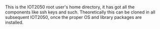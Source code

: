 This is the IOT2050 root user's home directory, it has got all the components like ssh keys and such. Theoretically this can be cloned in all subsequent IOT2050, once the proper OS and library packages are installed.
